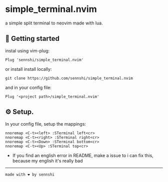 # simple_terminal.nvim

a simple split terminal to neovim made with lua.

## 🚀 Getting started

instal using vim-plug:
```vim
Plug 'sennshi/simple_terminal.nvim'
```

or install install locally:
```
git clone https://github.com/sennshi/simple_terminal.nvim
```

and in your config file:

```vim
Plug '<project path>/simple_terminal.nvim'
```

## ⚙️ Setup.

In your config file, setup the mappings:

```vim
nnoremap <C-t><left> :STerminal left<cr>
nnoremap <C-t><right> :STerminal right<cr>
nnoremap <C-t><Down> :STerminal bottom<cr>
nnoremap <C-t><Up> :STerminal top<cr>
```

* If you find an english error in README, make a issue to i can fix this, because my english it's really bad

---

`made with ❤️ by sennshi`

